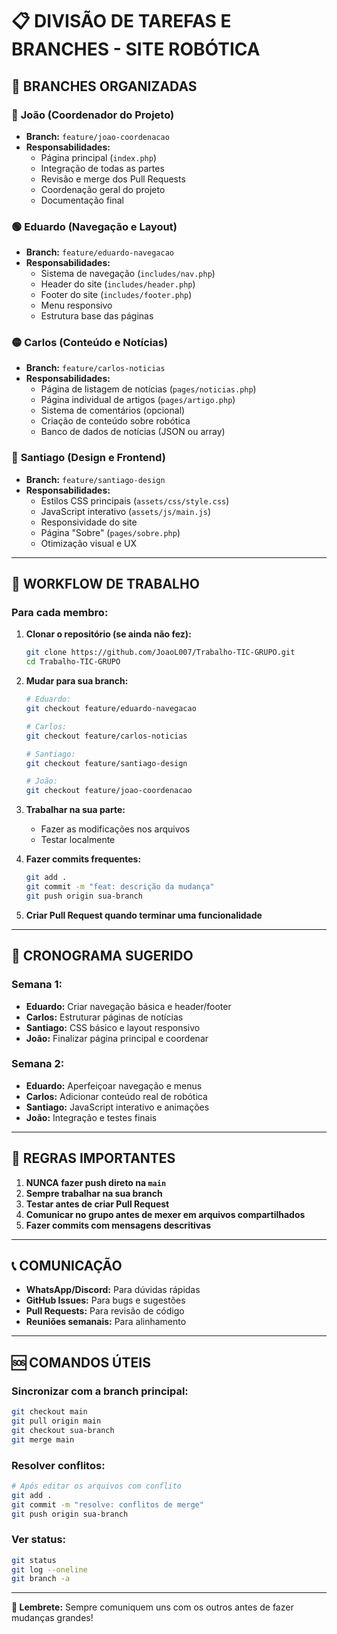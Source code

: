# 📋 DIVISÃO DE TAREFAS E BRANCHES - SITE ROBÓTICA

## 🌳 BRANCHES ORGANIZADAS

### 🔵 **João** (Coordenador do Projeto)
- **Branch:** `feature/joao-coordenacao`
- **Responsabilidades:**
  - Página principal (`index.php`)
  - Integração de todas as partes
  - Revisão e merge dos Pull Requests
  - Coordenação geral do projeto
  - Documentação final

### 🟢 **Eduardo** (Navegação e Layout)
- **Branch:** `feature/eduardo-navegacao`
- **Responsabilidades:**
  - Sistema de navegação (`includes/nav.php`)
  - Header do site (`includes/header.php`)
  - Footer do site (`includes/footer.php`)
  - Menu responsivo
  - Estrutura base das páginas

### 🟡 **Carlos** (Conteúdo e Notícias)
- **Branch:** `feature/carlos-noticias`
- **Responsabilidades:**
  - Página de listagem de notícias (`pages/noticias.php`)
  - Página individual de artigos (`pages/artigo.php`)
  - Sistema de comentários (opcional)
  - Criação de conteúdo sobre robótica
  - Banco de dados de notícias (JSON ou array)

### 🔴 **Santiago** (Design e Frontend)
- **Branch:** `feature/santiago-design`
- **Responsabilidades:**
  - Estilos CSS principais (`assets/css/style.css`)
  - JavaScript interativo (`assets/js/main.js`)
  - Responsividade do site
  - Página "Sobre" (`pages/sobre.php`)
  - Otimização visual e UX

---

## 🔄 WORKFLOW DE TRABALHO

### Para cada membro:

1. **Clonar o repositório (se ainda não fez):**
   ```bash
   git clone https://github.com/JoaoL007/Trabalho-TIC-GRUPO.git
   cd Trabalho-TIC-GRUPO
   ```

2. **Mudar para sua branch:**
   ```bash
   # Eduardo:
   git checkout feature/eduardo-navegacao
   
   # Carlos:
   git checkout feature/carlos-noticias
   
   # Santiago:
   git checkout feature/santiago-design
   
   # João:
   git checkout feature/joao-coordenacao
   ```

3. **Trabalhar na sua parte:**
   - Fazer as modificações nos arquivos
   - Testar localmente

4. **Fazer commits frequentes:**
   ```bash
   git add .
   git commit -m "feat: descrição da mudança"
   git push origin sua-branch
   ```

5. **Criar Pull Request quando terminar uma funcionalidade**

---

## 📅 CRONOGRAMA SUGERIDO

### Semana 1:
- **Eduardo:** Criar navegação básica e header/footer
- **Carlos:** Estruturar páginas de notícias
- **Santiago:** CSS básico e layout responsivo
- **João:** Finalizar página principal e coordenar

### Semana 2:
- **Eduardo:** Aperfeiçoar navegação e menus
- **Carlos:** Adicionar conteúdo real de robótica
- **Santiago:** JavaScript interativo e animações
- **João:** Integração e testes finais

---

## 🚫 REGRAS IMPORTANTES

1. **NUNCA fazer push direto na `main`**
2. **Sempre trabalhar na sua branch**
3. **Testar antes de criar Pull Request**
4. **Comunicar no grupo antes de mexer em arquivos compartilhados**
5. **Fazer commits com mensagens descritivas**

---

## 📞 COMUNICAÇÃO

- **WhatsApp/Discord:** Para dúvidas rápidas
- **GitHub Issues:** Para bugs e sugestões
- **Pull Requests:** Para revisão de código
- **Reuniões semanais:** Para alinhamento

---

## 🆘 COMANDOS ÚTEIS

### Sincronizar com a branch principal:
```bash
git checkout main
git pull origin main
git checkout sua-branch
git merge main
```

### Resolver conflitos:
```bash
# Após editar os arquivos com conflito
git add .
git commit -m "resolve: conflitos de merge"
git push origin sua-branch
```

### Ver status:
```bash
git status
git log --oneline
git branch -a
```

---

**📌 Lembrete:** Sempre comuniquem uns com os outros antes de fazer mudanças grandes!